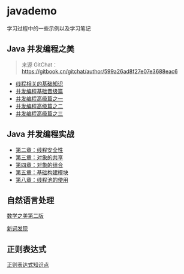# javademo

学习过程中的一些示例以及学习笔记

## Java 并发编程之美

> 来源 GitChat：https://gitbook.cn/gitchat/author/599a26ad8f27e07e3688eac6

-   [线程相关的基础知识](https://github.com/Volong/javademo/blob/master/src/main/java/github/io/volong/jcpb/doc/01%E7%BA%BF%E7%A8%8B%E7%9B%B8%E5%85%B3%E7%9A%84%E5%9F%BA%E7%A1%80%E7%9F%A5%E8%AF%86.md)
-   [并发编程基础晋级篇](https://github.com/Volong/javademo/blob/master/src/main/java/github/io/volong/jcpb/doc/02%E5%B9%B6%E5%8F%91%E7%BC%96%E7%A8%8B%E5%9F%BA%E7%A1%80%E6%99%8B%E7%BA%A7%E7%AF%87.md)
-   [并发编程高级篇之一](https://github.com/Volong/javademo/blob/master/src/main/java/github/io/volong/jcpb/doc/03%E5%B9%B6%E5%8F%91%E7%BC%96%E7%A8%8B%E9%AB%98%E7%BA%A7%E7%AF%87%E4%B9%8B%E4%B8%80.md)
-   [并发编程高级篇之二](https://github.com/Volong/javademo/blob/master/src/main/java/github/io/volong/jcpb/doc/04%E5%B9%B6%E5%8F%91%E7%BC%96%E7%A8%8B%E9%AB%98%E7%BA%A7%E7%AF%87%E4%B9%8B%E4%BA%8C.md)
-   [并发编程高级篇之三](https://github.com/Volong/javademo/blob/master/src/main/java/github/io/volong/jcpb/doc/05%E5%B9%B6%E5%8F%91%E7%BC%96%E7%A8%8B%E9%AB%98%E7%BA%A7%E7%AF%87%E4%B9%8B%E4%B8%89.md)

## Java 并发编程实战

-   [第二章：线程安全性](https://github.com/Volong/javademo/blob/master/src/main/java/github/io/volong/jcip/doc/02%E7%AC%AC%E4%BA%8C%E7%AB%A0%EF%BC%9A%E7%BA%BF%E7%A8%8B%E5%AE%89%E5%85%A8%E6%80%A7.md)
-   [第三章：对象的共享](https://github.com/Volong/javademo/blob/master/src/main/java/github/io/volong/jcip/doc/03%E7%AC%AC%E4%B8%89%E7%AB%A0%EF%BC%9A%E5%AF%B9%E8%B1%A1%E7%9A%84%E5%85%B1%E4%BA%AB.md)
-   [第四章：对象的组合](https://github.com/Volong/javademo/blob/master/src/main/java/github/io/volong/jcip/doc/04%E7%AC%AC%E5%9B%9B%E7%AB%A0%EF%BC%9A%E5%AF%B9%E8%B1%A1%E7%9A%84%E7%BB%84%E5%90%88.md)
-   [第五章：基础构建模块](https://github.com/Volong/javademo/blob/master/src/main/java/github/io/volong/jcip/doc/05%E7%AC%AC%E4%BA%94%E7%AB%A0%EF%BC%9A%E5%9F%BA%E7%A1%80%E6%9E%84%E5%BB%BA%E6%A8%A1%E5%9D%97.md)
-   [第八章：线程池的使用](https://github.com/Volong/javademo/blob/master/src/main/java/github/io/volong/jcip/doc/08%E7%AC%AC%E5%85%AB%E7%AB%A0%EF%BC%9A%E7%BA%BF%E7%A8%8B%E6%B1%A0%E7%9A%84%E4%BD%BF%E7%94%A8.md)

## 自然语言处理

[数学之美第二版](https://volong.github.io/2018/10/13/de887055f2a2350d39572333ea99179a/)

[新词发现](https://volong.github.io/2018/10/13/e207fd12e67d934b6a9aed1e1f02bc47/)

## 正则表达式

[正则表达式知识点](https://github.com/Volong/javademo/blob/master/src/main/java/github/io/volong/regex/doc/%E6%AD%A3%E5%88%99%E8%A1%A8%E8%BE%BE%E5%BC%8F%E7%9F%A5%E8%AF%86%E7%82%B9.md)